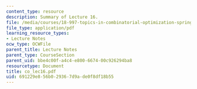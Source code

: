 ```yaml
---
content_type: resource
description: Summary of Lecture 16.
file: /media/courses/18-997-topics-in-combinatorial-optimization-spring-2004/691229e856b029367d9ade0f8df18b55_co_lec16.pdf
file_type: application/pdf
learning_resource_types:
- Lecture Notes
ocw_type: OCWFile
parent_title: Lecture Notes
parent_type: CourseSection
parent_uid: bbe4c00f-a4c4-e800-6674-00c926294ba8
resourcetype: Document
title: co_lec16.pdf
uid: 691229e8-56b0-2936-7d9a-de0f8df18b55
---
```

